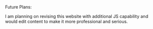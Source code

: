 Future Plans:

I am planning on revising this website with additional JS capability and would edit content to make it more professional and serious.
